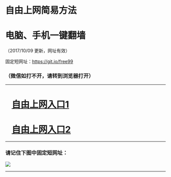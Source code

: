 ﻿# 自由上网简易方法

# 电脑、手机一键翻墙

（2017/10/09 更新，网址有效）

固定短网址：https://git.io/free99

### （微信如打不开，请转到浏览器打开）


***





# &nbsp;&nbsp; <a href="http://ft1575018492.fwq-tz-1001.info/fwqtz01.html?t=100900130045 " target="_blank">自由上网入口1</a>
# &nbsp;&nbsp; <a href="http://ft1737332498.fwq-tz-1002.info/fwqtz02.html?t=100900121962 " target="_blank">自由上网入口2</a>
***

### 请记住下图中固定短网址：

<img src="https://s3-us-west-2.amazonaws.com/fwq-1001/yjfq-20170905okok.png" /> 


***

